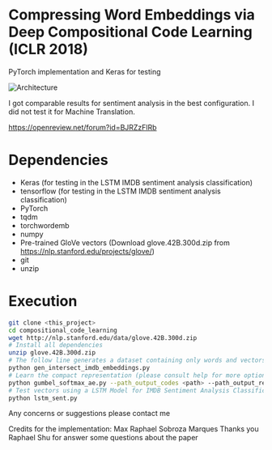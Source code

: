 # Compressing Word Embeddings via Deep Compositional Code Learning (ICLR 2018)
PyTorch implementation and Keras for testing


![Architecture](https://github.com/msobroza/compositional_code_learning/blob/master/compositional_image.png)

I got comparable results for sentiment analysis in the best configuration. I did not test it for Machine Translation.

https://openreview.net/forum?id=BJRZzFlRb

# Dependencies
* Keras (for testing in the LSTM IMDB sentiment analysis classification)
* tensorflow (for testing in the LSTM IMDB sentiment analysis classification)
* PyTorch
* tqdm
* torchwordemb
* numpy
* Pre-trained GloVe vectors (Download glove.42B.300d.zip from https://nlp.stanford.edu/projects/glove/)
* git
* unzip

# Execution
```bash
git clone <this_project>
cd compositional_code_learning
wget http://nlp.stanford.edu/data/glove.42B.300d.zip
# Install all dependencies
unzip glove.42B.300d.zip
# The follow line generates a dataset containing only words and vectors found in IMDB and in GloVe
python gen_intersect_imdb_embeddings.py
# Learn the compact representation (please consult help for more options)
python gumbel_softmax_ae.py --path_output_codes <path> --path_output_reconstruction <path> --version <version_name>
# Test vectors using a LSTM Model for IMDB Sentiment Analysis Classification
python lstm_sent.py
```
Any concerns or suggestions please contact me

Credits for the implementation: Max Raphael Sobroza Marques
Thanks you Raphael Shu for answer some questions about the paper 
